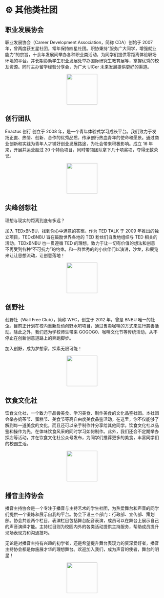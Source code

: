 # ⚙️ 其他类社团

## 职业发展协会

职业发展协会（Career Development Association，简称 CDA）创始于 2007 年，曾两度获五星社团，常年保持四星社团。职协秉持“服务广大同学，增强就业能力”的宗旨，十余年发展间举办各种职业类活动，为同学们提供零距离体验职场环境的平台。并长期协助学生职业发展处举办国际研究生教育展等，掌握优秀的校友资源。同时主办留学经验分享会，为广大 UICer 未来发展提供更好的渠道。

<p align="center">
  <img src="https://sao.uic.edu.cn/virtual_attach_file.vsb?afc=NU8lT4U8LboRN8Ltl-boRn2ozlYUNnjknm94L7VVnl-DolU0gihFp2hmCIa0MkyPM1h2MYybMlUiLzT2olM7oz-sMz-8MRUioRGDL4UsLznFozUDMmlYL4VFLz-ZoRNJv2bjo4OeosrXCih4CIy0qIbtpYyPLzlag47YozGJqdwnx&tid=1150&nid=1290&e=.png" width="100" height="100" />
</p>

## 创行团队

Enactus 创行 创立于 2008 年，是一个青年体验式学习成长平台。我们致力于发扬正直、热情、创新、合作的优秀品质，传承创行热血青年的使命和愿景。通过商业创新和实践为青年人才铺好创业发展路途，为社会带来积极影响。成立 16 年来，开展并运营超过 20 个特色项目，同时带领团队拿下几十项奖项，夺得无数荣誉。

<p align="center">
  <img src="https://sao.uic.edu.cn/virtual_attach_file.vsb?afc=NM7CTYMl-iMRlDntmNYnNrfU4NPU4GjaMl7aol-ZnNr7Ul70gihFp2hmCIa0M1hfMkysLSyPnRCYn7VVM7r2MzfkU8lsM4CPLzUYn7rkUmMFU8MVoz6VnRfFLzW7U4UJv2bjo4OeosrXCih4CIy0qIbtpYyPLzlag47YozGJqdwnx&tid=1150&nid=1290&e=.png" width="100" height="100" />
</p>

## 尖峰创想社

理想与现实的距离到底有多远？

加入 TEDxBNBU，找到你心中满意的答案。作为 TED TALK 于 2009 年推出的独立项目，TEDxBNBU 旨在鼓励世界各地的 TED 粉丝们自发地组织与 TED 相关的活动。TEDxBNBU 也一贯遵循 TED 的理想，致力于让一切有价值的想法和创意不再受到各种“不可抗力”的约束。和一群优秀的的小伙伴们以演讲，沙龙，和展览来让让思想流动，让创意落地！

<p align="center">
  <img src="https://sao.uic.edu.cn/virtual_attach_file.vsb?afc=NUN7T4UNQRL87sMtzrfU4NiM77YMlUjZoz98Lm9iolLDM4N0gihFp2hmCIa0n1y8UYy4UYybM4Wfn7n7Mmf7M7-iU8-8L7-8MR9Zn7WRn7QFol-aM8Q2nmWFLzG8UN7Jv2bjo4OeosrXCih4CIy0qIbtpYyPLzlag47YozGJqdwnx&tid=1150&nid=1290&e=.png" width="100" height="100" />
</p>

## 创野社

创野社（Wall Free Club），简称 WFC，创立于 2012 年，曾是 BNBU 唯一的社企。目前正计划在校内重新启动创野水吧项目，通过售卖咖啡的方式来进行慈善活动。除此之外，我们还为学校师生带来 GOGOG0、咖啡文化节等传统活动，从不停止在创新创意道路上的奔跑脚步。

加入创野，成为梦想家，探素无限可能！

<p align="center">
  <img src="https://sao.uic.edu.cn/virtual_attach_file.vsb?afc=NL8VT2LRLbM8W2ntmCbU4Uan7-PM7QjVoll8LmMVUzCYM8C0gihFp2hmCIa0MSyZUYhVn1yDLmvaoR-bMRUbMz9DL4rkMmW7U4n7LzWkLNQFMNWVo7UaL4VFLz7ZMRNJv2bjo4OeosrXCih4CIy0qIbtpYyPLzlag47YozGJqdwnx&tid=1150&nid=1290&e=.png" width="100" height="100" />
</p>

## 饮食文化社

饮食文化社，一个致力于品尝美食、学习美食、制作美食的文化品鉴社团。本社团会举办奶茶节、蛋糕节、美食节等高自由度美食品鉴活动，在这里，你不仅能够了解到每一道美食的文化，而且还可以亲手制作并分享给其他同学。饮食文化社以品鉴和操作为先，在体味饮食风采的同时学习如何制作。此外，我们还会不定期举办探店等活动，并在饮食文化社公众号发布，为同学们推荐更多的美食，丰富同学们的校园生活。

<p align="center">
  <img src="https://sao.uic.edu.cn/virtual_attach_file.vsb?afc=NMmvTsUzLZUmWfLtzTVMzAfo7UPL7CjbLmWVUz-8nll4ozG0gihFp2hmCIa0n1yiM1hVoShVL4C8nmT7U8lYMNWRLR9PU4-ZozTfM7lPMNQFM4U4M4GanRnFLz-DnlCJv2bjo4OeosrXCih4CIy0qIbtpYyPLzlag47YozGJqdwnx&tid=1150&nid=1290&e=.png" width="100" height="100" />
</p>

## 播音主持协会

播音主持协会是一个专注于播音与主持艺术的学生社团，为热爱舞台和声音的同学们提供一个锻炼和展示自我的平台。协会下设三个部门：行政部、宣传部、策划部。协会共设两个栏目，表演栏目包括舞台配音表演，成员可以在舞台上展示自己的声音演绎才能。主持栏目则为校园内外的各类活动提供主持服务，帮助成员提升现场表现力和沟通技巧。

无论是对播音主持有兴趣的初学者，还是希望提升舞台表现力的资深爱好者，播音主持协会都是你施展才华的理想舞台。欢迎加入我们，成为声音的使者，舞台的明星！

<p align="center">
  <img src="https://sao.uic.edu.cn/virtual_attach_file.vsb?afc=NL49TDLmAkUzTfMtz-anzMVUm-4o77jboR-DLz6VozNYLzl0gihFp2hmCIa0n1h2USyYLkyinlW2U8LPnzGYMzVVn7nVLzARUm-aoR94M4nFMR9iLRCZLzrFn7rRoSbaptveo4Oe6ITm5sMApYhXptQ0g47PMzG0Lz-bLkbw62w8c&tid=1150&nid=1290&e=.png" width="100" height="100" />
</p>